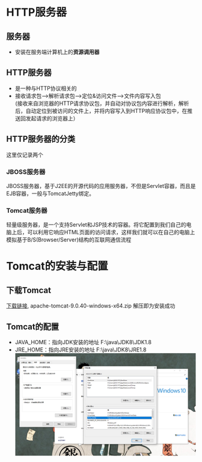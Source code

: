 # HTTP服务器
## 服务器
* 安装在服务端计算机上的**资源调用器**
## HTTP服务器
* 是一种与HTTP协议相关的
* 接收请求包-->解析请求包-->定位&访问文件-->文件内容写入包    
(接收来自浏览器的HTTP请求协议包，并自动对协议包内容进行解析，解析后，自动定位到被访问的文件上，并将内容写入到HTTP响应协议包中，在推送回发起请求的浏览器上）
## HTTP服务器的分类
这里仅记录两个
### JBOSS服务器
JBOSS服务器，基于J2EE的开源代码的应用服务器，不但是Servlet容器，而且是EJB容器，一般与TomcatJetty绑定。
### Tomcat服务器
轻量级服务器，是一个支持Servlet和JSP技术的容器。将它配置到我们自己的电脑上后，可以利用它响应HTML页面的访问请求，这样我们就可以在自己的电脑上模拟基于B/S(Browser/Server)结构的互联网通信流程
# Tomcat的安装与配置
## 下载Tomcat
[下载链接](http://tomcat.apache.org/), apache-tomcat-9.0.40-windows-x64.zip 解压即为安装成功
## Tomcat的配置
* JAVA_HOME：指向JDK安装的地址 F:\java\JDK8\JDK1.8
* JRE_HOME：指向JRE安装的地址 F:\java\JDK8\JRE1.8
![image](https://github.com/nanxinW/Servlet-/blob/main/Figure/java_home.png)
